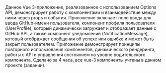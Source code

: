 Данное Vue 3-приложение, реализованное с использованием Options API, демонстрирует работу с компонентами и взаимодействие между ними через props и события. 
Приложение включает поле ввода для ввода GitHub-имени пользователя, компонент профиля пользователя (UserProfile), который динамически загружает и отображает данные с GitHub API, а также компонент уведомлений (NotificationMessage), который отображает сообщения об успехе или ошибке и может быть закрыт пользователем. 
Приложение демонстрирует принципы повторного использования компонентов, динамического рендеринга, работы с API и управления состоянием на уровне родительского компонента.
Сделано за 4 часа, все vue-3 компоненты учтены в данном проекте (задании).
